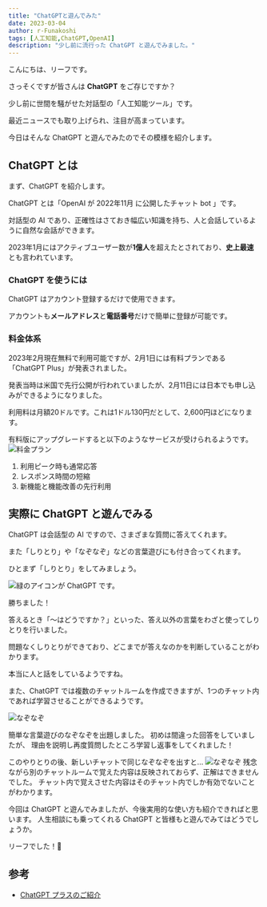 ```yaml
---
title: "ChatGPTと遊んでみた"
date: 2023-03-04
author: r-Funakoshi
tags: [人工知能,ChatGPT,OpenAI]
description: "少し前に流行った ChatGPT と遊んでみました。"
---
```


こんにちは、リーフです。

さっそくですが皆さんは **ChatGPT** をご存じですか？

少し前に世間を騒がせた対話型の「人工知能ツール」です。

最近ニュースでも取り上げられ、注目が高まっています。

今日はそんな ChatGPT と遊んでみたのでその模様を紹介します。

## ChatGPT とは
まず、ChatGPT を紹介します。

ChatGPT とは「OpenAI が 2022年11月 に公開したチャット bot 」です。

対話型の AI であり、正確性はさておき幅広い知識を持ち、人と会話しているように自然な会話ができます。

2023年1月にはアクティブユーザー数が**1億人**を超えたとされており、**史上最速**とも言われています。

### ChatGPT を使うには
ChatGPT はアカウント登録するだけで使用できます。

アカウントも**メールアドレス**と**電話番号**だけで簡単に登録が可能です。

### 料金体系
2023年2月現在無料で利用可能ですが、2月1日には有料プランである「ChatGPT Plus」が発表されました。

発表当時は米国で先行公開が行われていましたが、2月11日には日本でも申し込みができるようになりました。

利用料は月額20ドルです。これは1ドル130円だとして、2,600円ほどになります。

有料版にアップグレードすると以下のようなサービスが受けられるようです。
![料金プラン](images/001.png "料金プラン")
1. 利用ピーク時も通常応答
1. レスポンス時間の短縮
1. 新機能と機能改善の先行利用

## 実際に ChatGPT と遊んでみる
ChatGPT は会話型の AI ですので、さまざまな質問に答えてくれます。

また「しりとり」や「なぞなぞ」などの言葉遊びにも付き合ってくれます。

ひとまず「しりとり」をしてみましょう。

![緑のアイコンが ChatGPT です。](images/002.png "しりとり")

勝ちました！

答えるとき「～はどうですか？」といった、答え以外の言葉をわざと使ってしりとりを行いました。

問題なくしりとりができており、どこまでが答えなのかを判断していることがわかります。

本当に人と話をしているようですね。

また、ChatGPT では複数のチャットルームを作成できますが、1つのチャット内であれば学習させることができるようです。

![なぞなぞ](images/003.png "なぞなぞ")

簡単な言葉遊びのなぞなぞを出題しました。
初めは間違った回答をしていましたが、
理由を説明し再度質問したところ学習し返事をしてくれました！

このやりとりの後、新しいチャットで同じなぞなぞを出すと...
![なぞなぞ](images/004.png "なぞなぞ")
残念ながら別のチャットルームで覚えた内容は反映されておらず、正解はできませんでした。
チャット内で覚えさせた内容はそのチャット内でしか有効でないことがわかります。

今回は ChatGPT と遊んでみましたが、今後実用的な使い方も紹介できればと思います。
人生相談にも乗ってくれる ChatGPT と皆様もと遊んでみてはどうでしょうか。

リーフでした！🍃

## 参考
- [ChatGPT プラスのご紹介](https://openai.com/blog/chatgpt-plus/)
